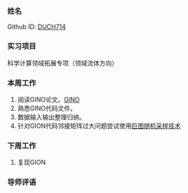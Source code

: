 ### 姓名

Github ID: [DUCH714](https://github.com/DUCH714)

### 实习项目

科学计算领域拓展专项（领域流体方向）

### 本周工作

1. 阅读GINO论文。[GINO](https://arxiv.org/abs/2309.00583)
2. 熟悉GINO代码文件。
3. 数据输入输出整理归纳。
4. 针对GION代码邻接矩阵过大问题尝试使用[巨图随机采样技术](https://docs.dgl.ai/guide/minibatch.html)

### 下周工作

1. 复现GION
### 导师评语